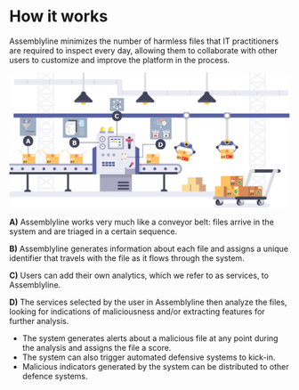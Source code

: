 # How it works

Assemblyline minimizes the number of harmless files that IT practitioners are required to inspect every day, allowing them to collaborate with other users to customize and improve the platform in the process.

![Steps](./images/how.png)

**A)** Assemblyline works very much like a conveyor belt: files arrive in the system and are triaged in a certain sequence.

**B)** Assemblyline generates information about each file and assigns a unique identifier that travels with the file as it flows through the system.

**C)** Users can add their own analytics, which we refer to as services, to Assemblyline.

**D)** The services selected by the user in Assemblyline then analyze the files, looking for indications of maliciousness and/or extracting features for further analysis.

* The system generates alerts about a malicious file at any point during the analysis and assigns the file a score.  
* The system can also trigger automated defensive systems to kick-in.   
* Malicious indicators generated by the system can be distributed to other defence systems.
